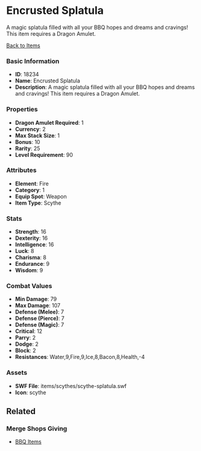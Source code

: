 # Encrusted Splatula

A magic splatula filled with all your BBQ hopes and dreams and cravings! This item requires a Dragon Amulet.

[Back to Items](../items.md)

### Basic Information

- **ID**: 18234
- **Name**: Encrusted Splatula
- **Description**: A magic splatula filled with all your BBQ hopes and dreams and cravings! This item requires a Dragon Amulet.

### Properties

- **Dragon Amulet Required**: 1
- **Currency**: 2
- **Max Stack Size**: 1
- **Bonus**: 10
- **Rarity**: 25
- **Level Requirement**: 90

### Attributes

- **Element**: Fire
- **Category**: 1
- **Equip Spot**: Weapon
- **Item Type**: Scythe

### Stats

- **Strength**: 16
- **Dexterity**: 16
- **Intelligence**: 16
- **Luck**: 8
- **Charisma**: 8
- **Endurance**: 9
- **Wisdom**: 9

### Combat Values

- **Min Damage**: 79
- **Max Damage**: 107
- **Defense (Melee)**: 7
- **Defense (Pierce)**: 7
- **Defense (Magic)**: 7
- **Critical**: 12
- **Parry**: 2
- **Dodge**: 2
- **Block**: 2
- **Resistances**: Water,9,Fire,9,Ice,8,Bacon,8,Health,-4

### Assets

- **SWF File**: items/scythes/scythe-splatula.swf
- **Icon**: scythe

## Related

### Merge Shops Giving

- [BBQ Items](../merge-shops/202-bbq-items.md)

